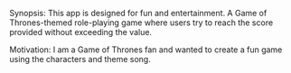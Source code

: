 Synopsis: This app is designed for fun and entertainment. A Game of Thrones-themed role-playing game where users try to reach the score provided without exceeding the value.

Motivation: I am a Game of Thrones fan and wanted to create a fun game using the characters and theme song.
